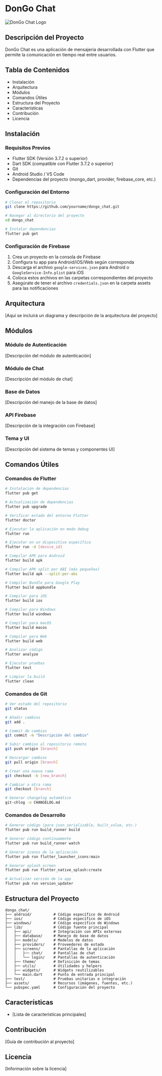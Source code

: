 # DonGo Chat

![DonGo Chat Logo](assets/logo.png)

## Descripción del Proyecto

DonGo Chat es una aplicación de mensajería desarrollada con Flutter que permite la comunicación en tiempo real entre usuarios. 

## Tabla de Contenidos

- Instalación
- Arquitectura
- Módulos
- Comandos Útiles
- Estructura del Proyecto
- Características
- Contribución
- Licencia

## Instalación

### Requisitos Previos

- Flutter SDK (Versión 3.7.2 o superior)
- Dart SDK (compatible con Flutter 3.7.2 o superior)
- Git
- Android Studio / VS Code
- Dependencias del proyecto (mongo_dart, provider, firebase_core, etc.)

### Configuración del Entorno

```bash
# Clonar el repositorio
git clone https://github.com/yourname/dongo_chat.git

# Navegar al directorio del proyecto
cd dongo_chat

# Instalar dependencias
flutter pub get
```

### Configuración de Firebase

1. Crea un proyecto en la consola de Firebase
2. Configura tu app para Android/iOS/Web según corresponda
3. Descarga el archivo `google-services.json` para Android o `GoogleService-Info.plist` para iOS
4. Coloca estos archivos en las carpetas correspondientes del proyecto
5. Asegúrate de tener el archivo `credentials.json` en la carpeta assets para las notificaciones

## Arquitectura

[Aquí se incluirá un diagrama y descripción de la arquitectura del proyecto]

## Módulos

### Módulo de Autenticación
[Descripción del módulo de autenticación]

### Módulo de Chat
[Descripción del módulo de chat]

### Base de Datos
[Descripción del manejo de la base de datos]

### API Firebase
[Descripción de la integración con Firebase]

### Tema y UI
[Descripción del sistema de temas y componentes UI]

## Comandos Útiles

### Comandos de Flutter

```bash
# Instalación de dependencias
flutter pub get

# Actualización de dependencias
flutter pub upgrade

# Verificar estado del entorno Flutter
flutter doctor

# Ejecutar la aplicación en modo debug
flutter run

# Ejecutar en un dispositivo específico
flutter run -d [device_id]

# Compilar APK para Android
flutter build apk

# Compilar APK split por ABI (más pequeñas)
flutter build apk --split-per-abi

# Compilar Bundle para Google Play
flutter build appbundle

# Compilar para iOS
flutter build ios

# Compilar para Windows
flutter build windows

# Compilar para macOS
flutter build macos

# Compilar para Web
flutter build web

# Analizar código
flutter analyze

# Ejecutar pruebas
flutter test

# Limpiar la build
flutter clean
```

### Comandos de Git

```bash
# Ver estado del repositorio
git status

# Añadir cambios
git add .

# Commit de cambios
git commit -m "Descripción del cambio"

# Subir cambios al repositorio remoto
git push origin [branch]

# Descargar cambios
git pull origin [branch]

# Crear una nueva rama
git checkout -b [new_branch]

# Cambiar a otra rama
git checkout [branch]

# Generar changelog automático
git-chlog -o CHANGELOG.md
```

### Comandos de Desarrollo

```bash
# Generar código (para json_serializable, built_value, etc.)
flutter pub run build_runner build

# Generar código continuamente
flutter pub run build_runner watch

# Generar iconos de la aplicación
flutter pub run flutter_launcher_icons:main

# Generar splash screen
flutter pub run flutter_native_splash:create

# Actualizar versión de la app
flutter pub run version_updater
```

## Estructura del Proyecto

```
dongo_chat/
├── android/          # Código específico de Android
├── ios/              # Código específico de iOS
├── windows/          # Código específico de Windows
├── lib/              # Código fuente principal
│   ├── api/          # Integración con APIs externas
│   ├── database/     # Manejo de base de datos
│   ├── models/       # Modelos de datos
│   ├── providers/    # Proveedores de estado
│   ├── screens/      # Pantallas de la aplicación
│   │   ├── chat/     # Pantallas de chat
│   │   └── login/    # Pantallas de autenticación
│   ├── theme/        # Definición de temas
│   ├── utils/        # Utilidades y helpers
│   ├── widgets/      # Widgets reutilizables
│   └── main.dart     # Punto de entrada principal
├── test/             # Pruebas unitarias e integración
├── assets/           # Recursos (imágenes, fuentes, etc.)
└── pubspec.yaml      # Configuración del proyecto
```

## Características

- [Lista de características principales]

## Contribución

[Guía de contribución al proyecto]

## Licencia

[Información sobre la licencia]